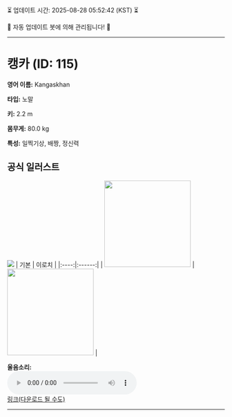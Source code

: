 
⏳ 업데이트 시간: 2025-08-28 05:52:42 (KST) ⏳

🤖 자동 업데이트 봇에 의해 관리됩니다! 🤖

---

# 캥카 (ID: 115)
**영어 이름:** Kangaskhan

**타입:** 노말

**키:** 2.2 m

**몸무게:** 80.0 kg

**특성:** 일찍기상, 배짱, 정신력

## 공식 일러스트
![](https://raw.githubusercontent.com/PokeAPI/sprites/master/sprites/pokemon/other/official-artwork/115.png)
| 기본 | 이로치 |
|:----:|:------:|
| <img src="http://play.pokemonshowdown.com/sprites/ani/kangaskhan.gif" width="200"> | <img src="http://play.pokemonshowdown.com/sprites/ani-shiny/kangaskhan.gif" width="200"> |

**울음소리:**<br><audio controls src="https://raw.githubusercontent.com/PokeAPI/cries/main/cries/pokemon/latest/115.ogg"></audio><br> [링크(다운로드 될 수도)](https://raw.githubusercontent.com/PokeAPI/cries/main/cries/pokemon/latest/115.ogg)


---
